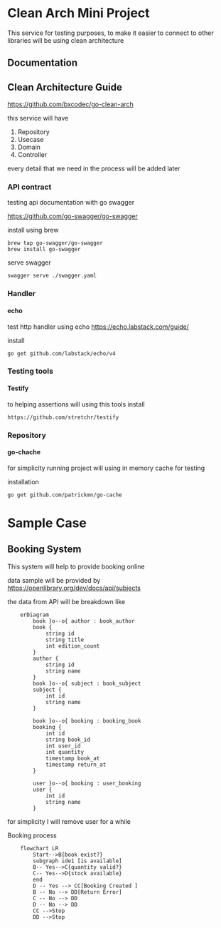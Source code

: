 # Clean Arch Mini Project

This service for testing purposes, to make it easier to connect to other libraries will be using clean architecture

## Documentation
## Clean Architecture Guide
https://github.com/bxcodec/go-clean-arch

this service will have
1. Repository
2. Usecase
3. Domain
4. Controller

every detail that we need in the process will be added later

### API contract

testing api documentation with go swagger

https://github.com/go-swagger/go-swagger

install using brew

```
brew tap go-swagger/go-swagger
brew install go-swagger
```

serve swagger
```
swagger serve ./swagger.yaml
```

### Handler
#### echo
test http handler using echo
https://echo.labstack.com/guide/

install
```
go get github.com/labstack/echo/v4
````

### Testing tools
#### Testify
to helping assertions will using this tools
install
```
https://github.com/stretchr/testify
```

### Repository
#### go-chache
for simplicity running project will using in memory cache for testing

installation
```
go get github.com/patrickmn/go-cache
```




# Sample Case
## Booking System
This system will help to provide booking online

data sample will be provided by
https://openlibrary.org/dev/docs/api/subjects


the data from API will be breakdown like
```mermaid
    erDiagram
        book }o--o{ author : book_author
        book {
            string id
            string title
            int edition_count
        }
        author {
            string id
            string name
        }
        book }o--o{ subject : book_subject
        subject {
            int id
            string name
        }

        book }o--o{ booking : booking_book
        booking {
            int id
            string book_id
            int user_id
            int quantity
            timestamp book_at
            timestamp return_at
        }

        user }o--o{ booking : user_booking
        user {
            int id
            string name
        }
```
for simplicity I will remove user for a while

Booking process
```mermaid
    flowchart LR
        Start-->B{book exist?}
        subgraph ide1 [is available]
        B-- Yes-->C{quantity valid?}
        C-- Yes-->D{stock available}
        end
        D -- Yes --> CC[Booking Created ]
        B -- No --> DD[Return Error]
        C -- No --> DD
        D -- No --> DD
        CC -->Stop
        DD -->Stop

```

